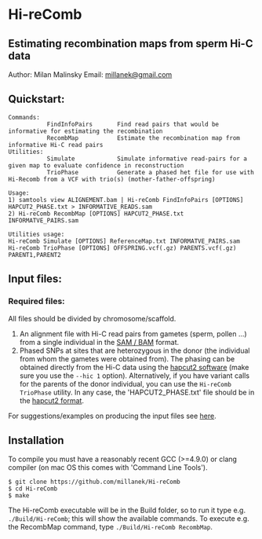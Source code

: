 # Hi-reComb

## Estimating recombination maps from sperm Hi-C data

Author: Milan Malinsky 
Email: millanek@gmail.com

## Quickstart:
```
Commands:
           FindInfoPairs       Find read pairs that would be informative for estimating the recombination
           RecombMap           Estimate the recombination map from informative Hi-C read pairs
Utilities:
           Simulate            Simulate informative read-pairs for a given map to evaluate confidence in reconstruction
           TrioPhase           Generate a phased het file for use with Hi-Recomb from a VCF with trio(s) (mother-father-offspring)

Usage:
1) samtools view ALIGNEMENT.bam | Hi-reComb FindInfoPairs [OPTIONS] HAPCUT2_PHASE.txt > INFORMATIVE_READS.sam
2) Hi-reComb RecombMap [OPTIONS] HAPCUT2_PHASE.txt INFORMATVE_PAIRS.sam

Utilities usage:
Hi-reComb Simulate [OPTIONS] ReferenceMap.txt INFORMATVE_PAIRS.sam
Hi-reComb TrioPhase [OPTIONS] OFFSPRING.vcf(.gz) PARENTS.vcf(.gz) PARENT1,PARENT2
```

## Input files:
### Required files:

All files should be divided by chromosome/scaffold.

1. An alignment file with Hi-C read pairs from gametes (sperm, pollen ...) from a single individual in the [SAM / BAM](https://samtools.github.io/hts-specs/SAMv1.pdf) format.   
2. Phased SNPs at sites that are heterozygous in the donor (the individual from whom the gametes were obtained from). The phasing can be obtained directly from the Hi-C data using the [hapcut2 software](https://github.com/vibansal/HapCUT2) (make sure you use the `--hic 1` option). Alternatively, if you have variant calls for the parents of the donor individual, you can use the `Hi-reComb TrioPhase` utility. In any case, the 'HAPCUT2_PHASE.txt' file should be in the [hapcut2 format](HapCUT2_format.md).

For suggestions/examples on producing the input files see [here](Data_preprocessing.md). 
   
## Installation
To compile you must have a reasonably recent GCC (>=4.9.0) or clang compiler (on mac OS this comes with 'Command Line Tools').

```console
$ git clone https://github.com/millanek/Hi-reComb
$ cd Hi-reComb
$ make
```

The Hi-reComb executable will be in the Build folder, so to run it type e.g. `./Build/Hi-reComb`; this will show the available commands. To execute e.g. the RecombMap command, type `./Build/Hi-reComb RecombMap`.
